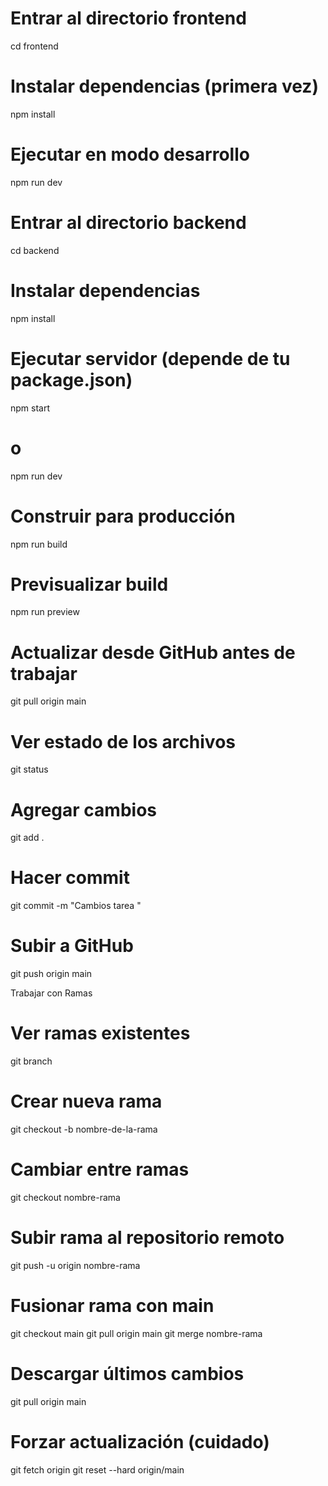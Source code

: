 # Entrar al directorio frontend
cd frontend

# Instalar dependencias (primera vez)
npm install

# Ejecutar en modo desarrollo
npm run dev

# Entrar al directorio backend
cd backend

# Instalar dependencias
npm install

# Ejecutar servidor (depende de tu package.json)
npm start
# o
npm run dev
# Construir para producción
npm run build

# Previsualizar build
npm run preview



# Actualizar desde GitHub antes de trabajar
git pull origin main

# Ver estado de los archivos
git status

# Agregar cambios
git add .

# Hacer commit
git commit -m "Cambios tarea "

# Subir a GitHub
git push origin main


Trabajar con Ramas



# Ver ramas existentes
git branch

# Crear nueva rama
git checkout -b nombre-de-la-rama

# Cambiar entre ramas
git checkout nombre-rama

# Subir rama al repositorio remoto
git push -u origin nombre-rama

# Fusionar rama con main
git checkout main
git pull origin main
git merge nombre-rama



# Descargar últimos cambios
git pull origin main

# Forzar actualización (cuidado)
git fetch origin
git reset --hard origin/main